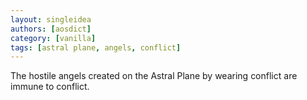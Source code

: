 ```yaml
---
layout: singleidea
authors: [aosdict]
category: [vanilla]
tags: [astral plane, angels, conflict]
---
```

The hostile angels created on the Astral Plane by wearing conflict are immune to conflict.
